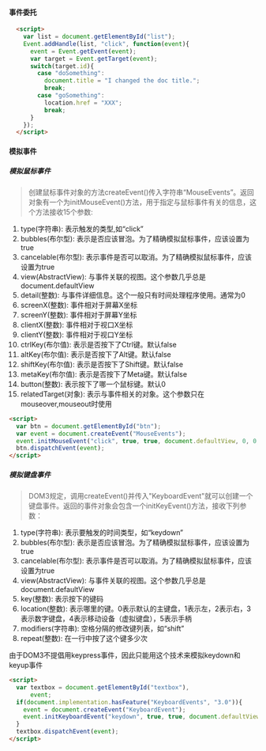 #### 事件委托
```html
  <script>
    var list = document.getElementById("list");
    Event.addHandle(list, "click", function(event){
      event = Event.getEvent(event);
      var target = Event.getTarget(event);
      switch(target.id){
        case "doSomething":
          document.title = "I changed the doc title.";
          break;
        case "goSomething":
          location.href = "XXX";
          break;
      }
    });
  </script>
```
#### 模拟事件
##### 模拟鼠标事件
> 创建鼠标事件对象的方法createEvent()传入字符串“MouseEvents”。返回对象有一个为initMouseEvent()方法，用于指定与鼠标事件有关的信息，这个方法接收15个参数:  
1. type(字符串): 表示触发的类型,如“click”    
2. bubbles(布尔型): 表示是否应该冒泡。为了精确模拟鼠标事件，应该设置为true    
3. cancelable(布尔型): 表示事件是否可以取消。为了精确模拟鼠标事件，应该设置为true    
4. view(AbstractView): 与事件关联的视图。这个参数几乎总是document.defaultView    
5. detail(整数): 与事件详细信息。这个一般只有时间处理程序使用。通常为0    
6. screenX(整数): 事件相对于屏幕X坐标    
7. screenY(整数): 事件相对于屏幕Y坐标    
8. clientX(整数): 事件相对于视口X坐标    
9. clientY(整数): 事件相对于视口Y坐标    
10. ctrlKey(布尔值): 表示是否按下了Ctrl键。默认false    
11. altKey(布尔值): 表示是否按下了Alt键。默认false    
12. shiftKey(布尔值): 表示是否按下了Shift键。默认false   
13. metaKey(布尔值): 表示是否按下了Meta键。默认false   
14. button(整数): 表示按下了哪一个鼠标键。默认0    
15. relatedTarget(对象): 表示与事件相关的对象。这个参数只在mouseover,mouseout时使用


```html
<script>
  var btn = document.getElementById("btn");
  var event = document.createEvent("MouseEvents");
  event.initMouseEvent("click", true, true, document.defaultView, 0, 0, 0, 0, 0, false, false, false, false, 0, null);
  btn.dispatchEvent(event);
</script>
```
##### 模拟键盘事件
> DOM3规定，调用createEvent()并传入"KeyboardEvent"就可以创建一个键盘事件。返回的事件对象会包含一个initKeyEvent()方法，接收下列参数：
1. type(字符串): 表示要触发的时间类型，如“keydown”    
2. bubbles(布尔型): 表示是否应该冒泡。为了精确模拟鼠标事件，应该设置为true    
3. cancelable(布尔型): 表示事件是否可以取消。为了精确模拟鼠标事件，应该设置为true    
4. view(AbstractView): 与事件关联的视图。这个参数几乎总是document.defaultView    
5. key(整数): 表示按下的键码    
6. location(整数): 表示哪里的键。0表示默认的主键盘，1表示左，2表示右，3表示数字键盘，4表示移动设备（虚拟键盘），5表示手柄    
7. modifiers(字符串): 空格分隔的修改键列表，如“shift”    
8. repeat(整数): 在一行中按了这个键多少次   


由于DOM3不提倡用keypress事件，因此只能用这个技术来模拟keydown和keyup事件
```html
<script>
  var textbox = document.getElementById("textbox"), 
      event;
  if(document.implementation.hasFeature("KeyboardEvents", "3.0")){
    event = document.createEvent("KeyboardEvent");
    event.initKeyboardEvent("keydown", true, true, document.defaultView, "a", 0, "shift", 0);
  }
  textbox.dispatchEvent(event);
</script>
```
